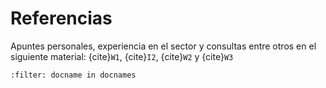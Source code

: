 # Referencias

Apuntes personales, experiencia en el sector y consultas entre otros en el siguiente material: {cite}`W1`, {cite}`I2`, {cite}`W2` y {cite}`W3`

```{bibliography}
:filter: docname in docnames
```

